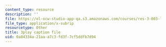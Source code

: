 ```yaml
---
content_type: resource
description: ''
file: https://ol-ocw-studio-app-qa.s3.amazonaws.com/courses/res-3-003-learn-to-build-your-own-videogame-with-the-unity-game-engine-and-microsoft-kinect-january-iap-2017/0a84334a21aaa7c3fd3f7cf5ddfb7d94_4DmYVsqRbPg.srt
file_type: application/x-subrip
resourcetype: Other
title: 3play caption file
uid: 0a84334a-21aa-a7c3-fd3f-7cf5ddfb7d94
---
```

